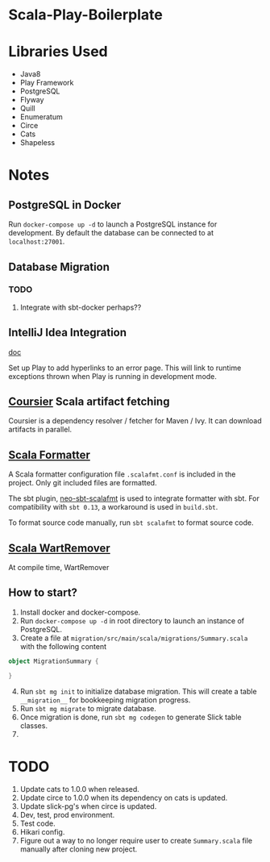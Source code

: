 # Scala-Play-Boilerplate


# Libraries Used
- Java8
- Play Framework
- PostgreSQL
- Flyway
- Quill
- Enumeratum
- Circe
- Cats
- Shapeless


# Notes

## PostgreSQL in Docker

Run `docker-compose up -d` to launch a PostgreSQL instance for development. By default the database can be connected to 
at `localhost:27001`.

## Database Migration



### TODO
1. Integrate with sbt-docker perhaps??

## IntelliJ Idea Integration
[doc](https://playframework.com/documentation/2.6.3/IDE#Navigate-from-an-error-page-to-the-source-code)

Set up Play to add hyperlinks to an error page. This will link to runtime exceptions thrown when Play is running in 
development mode.

## [Coursier](https://github.com/coursier/coursier) Scala artifact fetching

Coursier is a dependency resolver / fetcher for Maven / Ivy. It can download artifacts in parallel.

## [Scala Formatter](https://github.com/scalameta/scalafmt)

A Scala formatter configuration file `.scalafmt.conf` is included in the project. Only git included files are formatted.

The sbt plugin, [neo-sbt-scalafmt](https://github.com/lucidsoftware/neo-sbt-scalafmt) is used to integrate formatter 
with sbt. For compatibility with `sbt 0.13`, a workaround is used in `build.sbt`.

To format source code manually, run `sbt scalafmt` to format source code.

## [Scala WartRemover](https://github.com/wartremover/wartremover)

At compile time, WartRemover

## How to start?

1. Install docker and docker-compose.
2. Run `docker-compose up -d` in root directory to launch an instance of PostgreSQL.
3. Create a file at `migration/src/main/scala/migrations/Summary.scala` with the following content
```scala
object MigrationSummary {

}
```
4. Run `sbt mg init` to initialize database migration. This will create a table `__migration__` for bookkeeping 
migration progress.
5. Run `sbt mg migrate` to migrate database.
6. Once migration is done, run `sbt mg codegen` to generate Slick table classes.
7. 

# TODO

1. Update cats to 1.0.0 when released.
2. Update circe to 1.0.0 when its dependency on cats is updated.
3. Update slick-pg's when circe is updated.
4. Dev, test, prod environment.
5. Test code.
6. Hikari config.
7. Figure out a way to no longer require user to create `Summary.scala` file manually after cloning new project.
